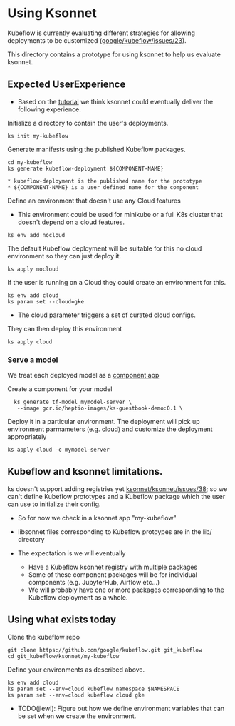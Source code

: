 # Using Ksonnet 

Kubeflow is currently evaluating different strategies for allowing deployments to be customized ([google/kubeflow/issues/23](https://github.com/google/kubeflow/issues/23)).

This directory contains a prototype for using ksonnet to help us evaluate ksonnet.

## Expected UserExperience

* Based on the [tutorial](https://ksonnet.io/docs/tutorial) we think ksonnet could eventually deliver the following experience.

Initialize a directory to contain the user's deployments.
```
ks init my-kubeflow
```

Generate manifests using the published Kubeflow packages.
```
cd my-kubeflow
ks generate kubeflow-deployment ${COMPONENT-NAME}
```
	* kubeflow-deployment is the published name for the prototype
	* ${COMPONENT-NAME} is a user defined name for the component


Define an environment that doesn't use any Cloud features
  * This environment could be used for minikube or a full K8s cluster that doesn't depend on a cloud features.

```
ks env add nocloud
```

The default Kubeflow deployment will be suitable for this no cloud environment so they can just deploy it.

```
ks apply nocloud
```

If the user is running on a Cloud they could create an environment for this.

```
ks env add cloud
ks param set --cloud=gke
```
   * The cloud parameter triggers a set of curated cloud configs.

They can then deploy this environment

```
ks apply cloud
```

### Serve a model

We treat each deployed model as a [component app](https://ksonnet.io/docs/tutorial#2-generate-and-deploy-an-app-component)

Create a component for your model

```
  ks generate tf-model mymodel-server \
   --image gcr.io/heptio-images/ks-guestbook-demo:0.1 \   
```

Deploy it in a particular environment. The deployment will pick up environment parmameters (e.g. cloud) and customize the deployment appropriately

```
ks apply cloud -c mymodel-server 
```

## Kubeflow and ksonnet limitations.

ks doesn't support adding registries yet [ksonnet/ksonnet/issues/38](https://github.com/ksonnet/ksonnet/issues/38); so we can't
define Kubeflow prototypes and a Kubeflow package which the user can use to initialize their config.


* So for now we check in a ksonnet app "my-kubeflow"
* libsonnet files corresponding to Kubeflow protoypes are in the lib/ directory

* The expectation is we will eventually 
   * Have a Kubeflow ksonnet [registry](https://ksonnet.io/docs/concepts#registry) with multiple packages
   * Some of these component packages will be for individual components (e.g. JupyterHub, Airflow etc...)
   * We will probably have one or more packages corresponding to the Kubeflow deployment as a whole.

## Using what exists today

Clone the kubeflow repo

```
git clone https://github.com/google/kubeflow.git git_kubeflow
cd git_kubeflow/ksonnet/my-kubeflow
```

Define your environments as described above.

```
ks env add cloud
ks param set --env=cloud kubeflow namespace $NAMESPACE
ks param set --env=cloud kubeflow cloud gke
```

  * TODO(jlewi): Figure out how we define environment variables that can be set when we create the environment.